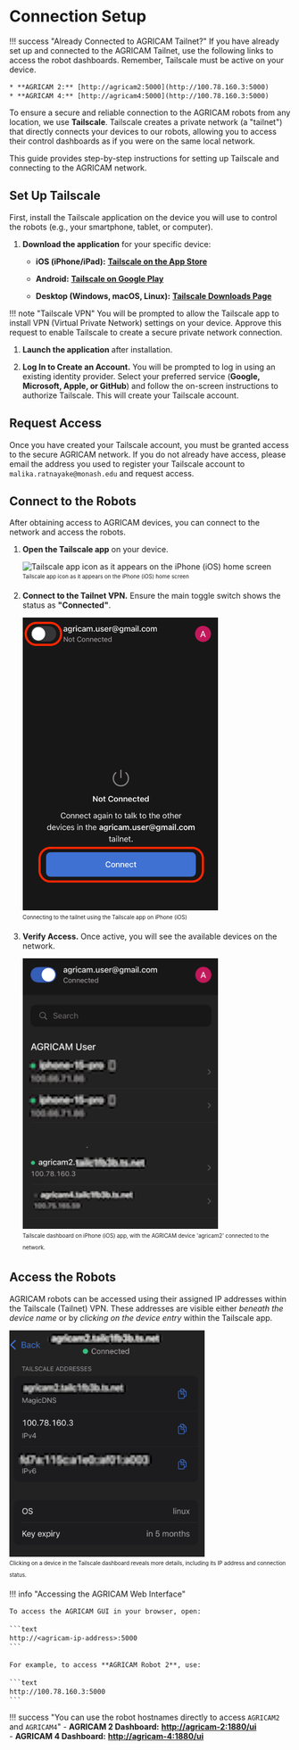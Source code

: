# Connection Setup

!!! success "Already Connected to AGRICAM Tailnet?"
    If you have already set up and connected to the AGRICAM Tailnet, use the following links to access the robot dashboards. Remember, Tailscale must be active on your device.

    * **AGRICAM 2:** [http://agricam2:5000](http://100.78.160.3:5000)
    * **AGRICAM 4:** [http://agricam4:5000](http://100.78.160.3:5000)


To ensure a secure and reliable connection to the AGRICAM robots from any location, we use **Tailscale**. Tailscale creates a private network (a "tailnet") that directly connects your devices to our robots, allowing you to access their control dashboards as if you were on the same local network.

This guide provides step-by-step instructions for setting up Tailscale and connecting to the AGRICAM network.

## Set Up Tailscale

First, install the Tailscale application on the device you will use to control the robots (e.g., your smartphone, tablet, or computer).

1. **Download the application** for your specific device:

      -  **iOS (iPhone/iPad):** [**Tailscale on the App Store**](https://apps.apple.com/us/app/tailscale/id1470499037)

      * **Android:** [**Tailscale on Google Play**](https://play.google.com/store/apps/details?id=com.tailscale.ipn)

      * **Desktop (Windows, macOS, Linux):** [**Tailscale Downloads Page**](https://tailscale.com/download)

!!! note "Tailscale VPN"
    You will be prompted to allow the Tailscale app to install VPN (Virtual Private Network) settings on your device. Approve this request to enable Tailscale to create a secure private network connection.

1. **Launch the application** after installation.

2. **Log In to Create an Account.** You will be prompted to log in using an existing identity provider. Select your preferred service (**Google, Microsoft, Apple, or GitHub**) and follow the on-screen instructions to authorize Tailscale. This will create your Tailscale account.


## Request Access

Once you have created your Tailscale account, you must be granted access to the secure AGRICAM network. If you do not already have access, please email the address you used to register your Tailscale account to `malika.ratnayake@monash.edu` and request access.


## Connect to the Robots

After obtaining access to AGRICAM devices, you can connect to the network and access the robots.

1. **Open the Tailscale app** on your device.

      <img src="assets/app.PNG" alt="Tailscale app icon as it appears on the iPhone (iOS) home screen" width="350"/>
      <br>
      <sub><sup>Tailscale app icon as it appears on the iPhone (iOS) home screen</sup></sub>

2. **Connect to the Tailnet VPN.** Ensure the main toggle switch shows the status as **"Connected"**.

      <img src="assets/connect.PNG" alt="Connecting to the tailnet using the Tailscale app on iPhone (iOS)" width="350"/>
      <br>
      <sub><sup>Connecting to the tailnet using the Tailscale app on iPhone (iOS)</sup></sub>

3. **Verify Access.** Once active, you will see the available devices on the network.
   
    <img src="assets/dashboard.PNG" alt="Tailscale dashboard on iPhone (iOS) app showing the AGRICAM device 'agricam2' connected to the network"  width="350"/>
    <br>
    <sub><sup>Tailscale dashboard on iPhone (iOS) app, with the AGRICAM device 'agricam2' connected to the network.</sup></sub>

## Access the Robots

AGRICAM robots can be accessed using their assigned IP addresses within the Tailscale (Tailnet) VPN. These addresses are visible either *beneath the device name* or by *clicking on the device entry* within the Tailscale app.

   <img src="assets/details.PNG" alt="Detailed device information shown after clicking the device name in the Tailscale dashboard" width="350"/>
   <br>
   <sub><sup>Clicking on a device in the Tailscale dashboard reveals more details, including its IP address and connection status.</sup></sub>


!!! info "Accessing the AGRICAM Web Interface"

    To access the AGRICAM GUI in your browser, open:

    ```text
    http://<agricam-ip-address>:5000
    ```

    For example, to access **AGRICAM Robot 2**, use:

    ```text
    http://100.78.160.3:5000
    ```

!!! success "You can use the robot hostnames directly to access `AGRICAM2` and `AGRICAM4`"
      - **AGRICAM 2 Dashboard:** [**http://agricam-2:1880/ui**](http://agricam-2:1880/ui)  
      - **AGRICAM 4 Dashboard:** [**http://agricam-4:1880/ui**](http://agricam-4:1880/ui)
